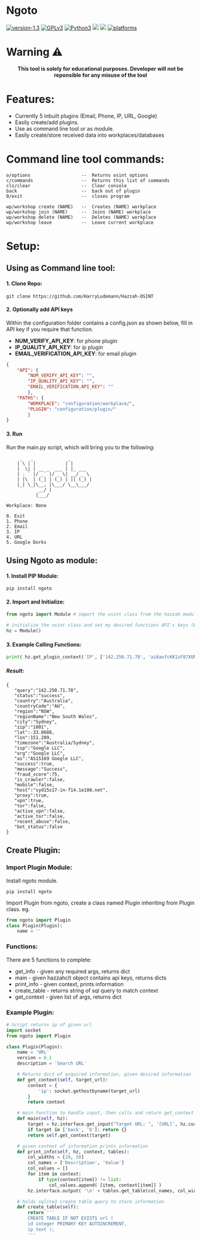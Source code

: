 # Ngoto
[![version-1.3](https://img.shields.io/badge/version-0.0.19-blue)](https://github.com/Datalux/Osintgram/releases/tag/1.3)
[![GPLv3](https://img.shields.io/badge/license-GPLv3-blue)](https://img.shields.io/badge/license-GPLv3-blue)
[![Python3](https://img.shields.io/badge/language-Python3-blue)](https://img.shields.io/badge/language-Python3-red)
[![](https://img.shields.io/badge/Built%20with-❤-blue.svg?style=flat-square)]()
[![](https://github.com/harryludemann/ngoto/workflows/pytests/badge.svg)]()
[![platforms](https://img.shields.io/badge/platform-windows%20%7C%20linux-blue)](https://github.com/loseys/Oblivion/)

# Warning :warning:

<p align="center"><b>This tool is solely for educational purposes. Developer will not be reponsible for any misuse of the tool</b></p>    
    

# Features:
* Currently 5 inbuilt plugins (Email, Phone, IP, URL, Google)  
* Easily create/add plugins.
* Use as command line tool or as module.
* Easily create/store received data into workplaces/databases

# Command line tool commands:
    o/options                   --  Returns osint options
    c/commands                  --  Returns this list of commands
    cls/clear                   --  Clear console
    back                        --  back out of plugin
    0/exit                      --  closes program

    wp/workshop create (NAME)   --  Creates (NAME) workplace
    wp/workshop join (NAME)     --  Joins (NAME) workplace
    wp/workshop delete (NAME)   --  Deletes (NAME) workplace
    wp/workshop leave           --  Leave current workplace
# Setup:
## Using as Command line tool:
#### 1. Clone Repo:
```
git clone https://github.com/HarryLudemann/Hazzah-OSINT
```
#### 2. Optionally add API keys
Within the configuration folder contains a config.json as shown below, fill in API key if you require that function.
* **NUM_VERIFY_API_KEY**: for phone plugin
* **IP_QUALITY_API_KEY**: for ip plugin
* **EMAIL_VERIFICATION_API_KEY**: for email plugin
```json
{
    "API": {
        "NUM_VERIFY_API_KEY": "",
        "IP_QUALITY_API_KEY": "",
        "EMAIL_VERIFICATION_API_KEY": ""
        },
    "PATHS": {
        "WORKPLACE": "configuration/workplace/",
        "PLUGIN": "configuration/plugin/"
        }
}

```
#### 3. Run
Run the main.py script, which will bring you to the following:
```
     _   _             _
    | \ | |           | |
    |  \| | __ _  ___ | |_ ___
    | . ` |/ _` |/ _ \| __/ _ \
    | |\  | (_| | (_) | || (_) |
    |_| \_|\__, |\___/ \__\___/
            __/ |
           |___/

Workplace: None

0. Exit
1. Phone
2. Email
3. IP
4. URL
5. Google Dorks
```

## Using Ngoto as module:
#### 1. Install PIP Module:
```
pip install ngoto
```
#### 2. Import and Initialize:
```python
from ngoto import Module # import the osint class from the hazzah module

# initialize the osint class and set my desired functions API's keys (Below are fake API keys)
hz = Module()
```
#### 3. Example Calling Functions:
```python
print( hz.get_plugin_context('IP', ['142.250.71.78', 'ai6aofcKK1zF87XUMPzoN1s8Nx07r5Rr']) )
```
##### Result:
```
{
   "query":"142.250.71.78",
   "status":"success",
   "country":"Australia",
   "countryCode":"AU",
   "region":"NSW",
   "regionName":"New South Wales",
   "city":"Sydney",
   "zip":"1001",
   "lat":-33.8688,
   "lon":151.209,
   "timezone":"Australia/Sydney",
   "isp":"Google LLC",
   "org":"Google LLC",
   "as":"AS15169 Google LLC",
   "success":true,
   "message":"Success",
   "fraud_score":75,
   "is_crawler":false,
   "mobile":false,
   "host":"syd15s17-in-f14.1e100.net",
   "proxy":true,
   "vpn":true,
   "tor":false,
   "active_vpn":false,
   "active_tor":false,
   "recent_abuse":false,
   "bot_status":false
}
```

## Create Plugin:
### Import Plugin Module:
Install ngoto module.
```
pip install ngoto
```
Import Plugin from ngoto, create a class named Plugin inheriting from Plugin class. eg.
```python
from ngoto import Plugin
class Plugin(Plugin):
    name = ''
``` 

     
### Functions:
There are 5 functions to complete:  
* get_info - given any required args, returns dict 
* main - given hazzahclt object contains api keys, returns dicts   
* print_info - given context, prints information
* create_table - returns string of sql query to match context   
* get_context - given list of args, returns dict

### Example Plugin:
```python
# Script returns ip of given url
import socket
from ngoto import Plugin

class Plugin(Plugin):
    name = 'URL'
    version = 0.1
    description = 'Search URL'

    # Returns dict of acquired information, given desired information
    def get_context(self, target_url):
        context = {
            'ip': socket.gethostbyname(target_url)
        }
        return context

    # main function to handle input, then calls and return get_context method
    def main(self, hz):
        target = hz.interface.get_input("Target URL: ", '[URL]', hz.curr_path)
        if target in ['back', 'b']: return {}
        return self.get_context(target)

    # given context of information prints information
    def print_info(self, hz, context, tables):
        col_widths = [20, 50]
        col_names = ['Description', 'Value']
        col_values = []
        for item in context:
            if type(context[item]) != list:
                col_values.append( [item, context[item]] )
        hz.interface.output( '\n' + tables.get_table(col_names, col_widths, col_values) )

    # holds sqlite3 create table query to store information
    def create_table(self):
        return '''
        CREATE TABLE IF NOT EXISTS url (
        id integer PRIMARY KEY AUTOINCREMENT,
        ip text );
        '''
```
